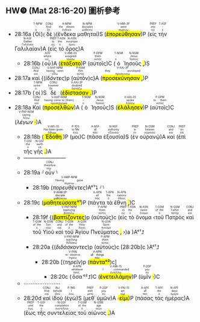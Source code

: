 ## HW❾ (Mat 28:16-20) 圖析參考


- 28:16a (<RUBY><ruby><ruby>Οἱ<rt>ὁ</rt></ruby><rt>-</rt></ruby><rt>T-NPM</rt></RUBY>)⦇ <RUBY><ruby><ruby>δὲ<rt>δέ</rt></ruby><rt>And</rt></ruby><rt>CONJ</rt></RUBY> ⦈(<RUBY><ruby><ruby>ἕνδεκα<rt>ἕνδεκα</rt></ruby><rt>the eleven</rt></ruby><rt>A-NPM</rt></RUBY> <RUBY><ruby><ruby>μαθηταὶ<rt>μαθητής</rt></ruby><rt>disciples</rt></ruby><rt>N-NPM</rt></RUBY>)S (<RUBY><ruby><ruby><mark class='verb'>ἐπορεύθησαν</mark><rt>πορεύω</rt></ruby><rt>went</rt></ruby><rt>V-AMI-3P</rt></RUBY>)P (<RUBY><ruby><ruby>εἰς<rt>εἰς</rt></ruby><rt>into</rt></ruby><rt>PREP</rt></RUBY> <RUBY><ruby><ruby>τὴν<rt>ὁ</rt></ruby><rt>-</rt></ruby><rt>T-ASF</rt></RUBY> <RUBY><ruby><ruby>Γαλιλαίαν<rt>Γαλιλαία</rt></ruby><rt>Galilee</rt></ruby><rt>N-ASF</rt></RUBY>)A (<RUBY><ruby><ruby>εἰς<rt>εἰς</rt></ruby><rt>to</rt></ruby><rt>PREP</rt></RUBY> <RUBY><ruby><ruby>τὸ<rt>ὁ</rt></ruby><rt>the</rt></ruby><rt>T-ASN</rt></RUBY> <RUBY><ruby><ruby>ὄρος<rt>ὄρος</rt></ruby><rt>mountain</rt></ruby><rt>N-ASN</rt></RUBY>)A 
	- 28:16b (<RUBY><ruby><ruby>οὗ<rt>οὗ</rt></ruby><rt>where</rt></ruby><rt>ADV</rt></RUBY>)A (<RUBY><ruby><ruby><mark class='verb'>ἐτάξατο</mark><rt>τάσσω</rt></ruby><rt>assigned</rt></ruby><rt>V-AMI-3S</rt></RUBY>)P (<RUBY><ruby><ruby>αὐτοῖς<rt>αὐτός</rt></ruby><rt>them</rt></ruby><rt>P-DPM</rt></RUBY>)C (<RUBY><ruby><ruby>ὁ<rt>ὁ</rt></ruby><rt>-</rt></ruby><rt>T-NSM</rt></RUBY> <RUBY><ruby><ruby>Ἰησοῦς <mark class='punctuation'>,</mark><rt>Ἰησοῦς</rt></ruby><rt>Jesus</rt></ruby><rt>N-NSM</rt></RUBY>)S 
- 28:17a <RUBY><ruby><ruby>καὶ<rt>καί</rt></ruby><rt>And</rt></ruby><rt>CONJ</rt></RUBY> {(<RUBY><ruby><ruby><em><em>ἰδόντες</em></em><rt>εἴδω</rt></ruby><rt>having seen</rt></ruby><rt>V-AAP-NPM</rt></RUBY>)p (<RUBY><ruby><ruby>αὐτὸν<rt>αὐτός</rt></ruby><rt>Him</rt></ruby><rt>P-ASM</rt></RUBY>)c}A (<RUBY><ruby><ruby><mark class='verb'>προσεκύνησαν <mark class='punctuation'>,</mark></mark><rt>προσκυνέω</rt></ruby><rt>they worshiped</rt></ruby><rt>V-AAI-3P</rt></RUBY>)P
- 28:17b (<RUBY><ruby><ruby>οἱ<rt>ὁ</rt></ruby><rt>some</rt></ruby><rt>T-NPM</rt></RUBY>)S <RUBY><ruby><ruby>δὲ<rt>δέ</rt></ruby><rt>however</rt></ruby><rt>CONJ</rt></RUBY> (<RUBY><ruby><ruby><mark class='verb'>ἐδίστασαν <mark class='punctuation'>.</mark></mark><rt>διστάζω</rt></ruby><rt>doubted</rt></ruby><rt>V-AAI-3P</rt></RUBY>)P
- 28:18a <RUBY><ruby><ruby>Καὶ<rt>καί</rt></ruby><rt>And</rt></ruby><rt>CONJ</rt></RUBY> (<RUBY><ruby><ruby><mark class='ptc'>προσελθὼν</mark><rt>προσέρχομαι</rt></ruby><rt>having come to [them]</rt></ruby><rt>V-AAP-NSM</rt></RUBY>)A (<RUBY><ruby><ruby>ὁ<rt>ὁ</rt></ruby><rt>-</rt></ruby><rt>T-NSM</rt></RUBY> <RUBY><ruby><ruby>Ἰησοῦς<rt>Ἰησοῦς</rt></ruby><rt>Jesus</rt></ruby><rt>N-NSM</rt></RUBY>)S (<RUBY><ruby><ruby><mark class='verb'>ἐλάλησεν</mark><rt>λαλέω</rt></ruby><rt>spoke</rt></ruby><rt>V-AAI-3S</rt></RUBY>)P (<RUBY><ruby><ruby>αὐτοῖς<rt>αὐτός</rt></ruby><rt>to them</rt></ruby><rt>P-DPM</rt></RUBY>)C (<RUBY><ruby><ruby><em>λέγων <mark class='punctuation'>·</mark></em><rt>λέγω</rt></ruby><rt>saying</rt></ruby><rt>V-PAP-NSM</rt></RUBY>)A
	- 28:18b (<RUBY><ruby><ruby><mark class='verb'>Ἐδόθη</mark><rt>δίδωμι</rt></ruby><rt>Has been given</rt></ruby><rt>V-API-3S</rt></RUBY>)P (<RUBY><ruby><ruby>μοι<rt>ἐγώ</rt></ruby><rt>to Me</rt></ruby><rt>P-1DS</rt></RUBY>)C (<RUBY><ruby><ruby>πᾶσα<rt>πᾶς</rt></ruby><rt>all</rt></ruby><rt>A-NSF</rt></RUBY> <RUBY><ruby><ruby>ἐξουσία<rt>ἐξουσία</rt></ruby><rt>authority</rt></ruby><rt>N-NSF</rt></RUBY>)S (<RUBY><ruby><ruby>ἐν<rt>ἐν</rt></ruby><rt>in</rt></ruby><rt>PREP</rt></RUBY> <RUBY><ruby><ruby>οὐρανῷ<rt>οὐρανός</rt></ruby><rt>heaven</rt></ruby><rt>N-DSM</rt></RUBY>)A <RUBY><ruby><ruby>καὶ<rt>καί</rt></ruby><rt>and</rt></ruby><rt>CONJ</rt></RUBY> (<RUBY><ruby><ruby>ἐπὶ<rt>ἐπί</rt></ruby><rt>on</rt></ruby><rt>PREP</rt></RUBY> <RUBY><ruby><ruby>τῆς<rt>ὁ</rt></ruby><rt>the</rt></ruby><rt>T-GSF</rt></RUBY> <RUBY><ruby><ruby>γῆς <mark class='punctuation'>.</mark><rt>γῆ</rt></ruby><rt>earth</rt></ruby><rt>N-GSF</rt></RUBY>)A
	- ————————
	- 28:19a ⸉<RUBY><ruby><ruby>οὖν<rt>οὖν</rt></ruby><rt>therefore</rt></ruby><rt>CONJ</rt></RUBY>⸊
		- 28:19b (<RUBY><ruby><ruby><em><em>πορευθέντες</em></em><rt>πορεύω</rt></ruby><rt>Having gone</rt></ruby><rt>V-AMP-NPM</rt></RUBY>)A°¹⮧ ⸉⸊
	- 28:19c  (<mark><RUBY><ruby><ruby><mark class='verb'>μαθητεύσατε</mark><rt>μαθητεύω</rt></ruby><rt>disciple</rt></ruby><rt>V-AAM-2P</rt></RUBY>°¹</mark>)P (<RUBY><ruby><ruby>πάντα<rt>πᾶς</rt></ruby><rt>all</rt></ruby><rt>A-APN</rt></RUBY> <RUBY><ruby><ruby>τὰ<rt>ὁ</rt></ruby><rt>the</rt></ruby><rt>T-APN</rt></RUBY> <RUBY><ruby><ruby>ἔθνη <mark class='punctuation'>,</mark><rt>ἔθνος</rt></ruby><rt>nations</rt></ruby><rt>N-APN</rt></RUBY>)C 
		- 28:19f {(<RUBY><ruby><ruby><mark class='ptc'>βαπτίζοντες</mark><rt>βαπτίζω</rt></ruby><rt>baptizing</rt></ruby><rt>V-PAP-NPM</rt></RUBY>)p (<RUBY><ruby><ruby>αὐτοὺς<rt>αὐτός</rt></ruby><rt>them</rt></ruby><rt>P-APM</rt></RUBY>)c (<RUBY><ruby><ruby>εἰς<rt>εἰς</rt></ruby><rt>in</rt></ruby><rt>PREP</rt></RUBY> <RUBY><ruby><ruby>τὸ<rt>ὁ</rt></ruby><rt>the</rt></ruby><rt>T-ASN</rt></RUBY> <RUBY><ruby><ruby>ὄνομα<rt>ὄνομα</rt></ruby><rt>name</rt></ruby><rt>N-ASN</rt></RUBY> ‹<RUBY><ruby><ruby>τοῦ<rt>ὁ</rt></ruby><rt>of the</rt></ruby><rt>T-GSM</rt></RUBY> <RUBY><ruby><ruby>Πατρὸς<rt>πατήρ</rt></ruby><rt>Father</rt></ruby><rt>N-GSM</rt></RUBY> <RUBY><ruby><ruby>καὶ<rt>καί</rt></ruby><rt>and</rt></ruby><rt>CONJ</rt></RUBY> <RUBY><ruby><ruby>τοῦ<rt>ὁ</rt></ruby><rt>of the</rt></ruby><rt>T-GSM</rt></RUBY> <RUBY><ruby><ruby>Υἱοῦ<rt>υἱός</rt></ruby><rt>Son</rt></ruby><rt>N-GSM</rt></RUBY> <RUBY><ruby><ruby>καὶ<rt>καί</rt></ruby><rt>and</rt></ruby><rt>CONJ</rt></RUBY> <RUBY><ruby><ruby>τοῦ<rt>ὁ</rt></ruby><rt>of the</rt></ruby><rt>T-GSN</rt></RUBY> <RUBY><ruby><ruby>Ἁγίου<rt>ἅγιος</rt></ruby><rt>Holy</rt></ruby><rt>A-GSN</rt></RUBY> <RUBY><ruby><ruby>Πνεύματος <mark class='punctuation'>,</mark><rt>πνεῦμα</rt></ruby><rt>Spirit</rt></ruby><rt>N-GSN</rt></RUBY> ›)a }A°¹⮥
		- 28:20a {(<RUBY><ruby><ruby><em><em>διδάσκοντες</em></em><rt>διδάσκω</rt></ruby><rt>teaching</rt></ruby><rt>V-PAP-NPM</rt></RUBY>)p (<RUBY><ruby><ruby>αὐτοὺς<rt>αὐτός</rt></ruby><rt>them</rt></ruby><rt>P-APM</rt></RUBY>)c [28:20b]c }A°¹⮥
			- 28:20b [(<RUBY><ruby><ruby><em>τηρεῖν</em><rt>τηρέω</rt></ruby><rt>to observe</rt></ruby><rt>V-PAN</rt></RUBY>)p (<mark><RUBY><ruby><ruby>πάντα<rt>πᾶς</rt></ruby><rt>all things</rt></ruby><rt>A-APN</rt></RUBY>°²</mark>)c]
				- 28:20c (<RUBY><ruby><ruby>ὅσα<rt>ὅσος</rt></ruby><rt>whatever</rt></ruby><rt>K-APN</rt></RUBY>°²⮥)C (<RUBY><ruby><ruby><mark class='verb'>ἐνετειλάμην</mark><rt>ἐντέλλω</rt></ruby><rt>I commanded</rt></ruby><rt>V-AMI-1S</rt></RUBY>)P (<RUBY><ruby><ruby>ὑμῖν <mark class='punctuation'>·</mark><rt>σύ</rt></ruby><rt>you</rt></ruby><rt>P-2DP</rt></RUBY>)C
	- ⋯⋯⋯⋯⋯⋯⋯
	- 28:20d <RUBY><ruby><ruby>καὶ<rt>καί</rt></ruby><rt>And</rt></ruby><rt>CONJ</rt></RUBY> <RUBY><ruby><ruby>ἰδοὺ<rt>ἰδού</rt></ruby><rt>behold</rt></ruby><rt>INJ</rt></RUBY> (<RUBY><ruby><ruby>ἐγὼ<rt>ἐγώ</rt></ruby><rt>I</rt></ruby><rt>P-1NS</rt></RUBY>)S (<RUBY><ruby><ruby>μεθ᾽<rt>μετά</rt></ruby><rt>with</rt></ruby><rt>PREP</rt></RUBY> <RUBY><ruby><ruby>ὑμῶν<rt>σύ</rt></ruby><rt>you</rt></ruby><rt>P-2GP</rt></RUBY>)A (<RUBY><ruby><ruby><mark class='verb'>εἰμι</mark><rt>εἰμί</rt></ruby><rt>am</rt></ruby><rt>V-PAI-1S</rt></RUBY>)P (<RUBY><ruby><ruby>πάσας<rt>πᾶς</rt></ruby><rt>all</rt></ruby><rt>A-APF</rt></RUBY> <RUBY><ruby><ruby>τὰς<rt>ὁ</rt></ruby><rt>the</rt></ruby><rt>T-APF</rt></RUBY> <RUBY><ruby><ruby>ἡμέρας<rt>ἡμέρα</rt></ruby><rt>days</rt></ruby><rt>N-APF</rt></RUBY>)A (<RUBY><ruby><ruby>ἕως<rt>ἕως</rt></ruby><rt>until</rt></ruby><rt>PREP</rt></RUBY> <RUBY><ruby><ruby>τῆς<rt>ὁ</rt></ruby><rt>the</rt></ruby><rt>T-GSF</rt></RUBY> <RUBY><ruby><ruby>συντελείας<rt>συντέλεια</rt></ruby><rt>completion</rt></ruby><rt>N-GSF</rt></RUBY> <RUBY><ruby><ruby>τοῦ<rt>ὁ</rt></ruby><rt>of the</rt></ruby><rt>T-GSM</rt></RUBY> <RUBY><ruby><ruby>αἰῶνος <mark class='punctuation'>.</mark><rt>αἰών</rt></ruby><rt>age</rt></ruby><rt>N-GSM</rt></RUBY>)A